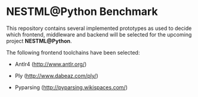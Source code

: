 # NESTML@Python Benchmark

This repository contains several implemented prototypes as used to decide which frontend, middleware and backend will be selected for the upcoming project **NESTML@Python**.


The following frontend toolchains have been selected:


- Antlr4 (http://www.antlr.org/)

- Ply (http://www.dabeaz.com/ply/)

- Pyparsing (http://pyparsing.wikispaces.com/)



